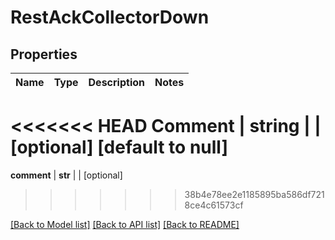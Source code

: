 # RestAckCollectorDown

## Properties
Name | Type | Description | Notes
------------ | ------------- | ------------- | -------------
<<<<<<< HEAD
**Comment** | **string** |  | [optional] [default to null]
=======
**comment** | **str** |  | [optional] 
>>>>>>> 38b4e78ee2e1185895ba586df7218ce4c61573cf

[[Back to Model list]](../README.md#documentation-for-models) [[Back to API list]](../README.md#documentation-for-api-endpoints) [[Back to README]](../README.md)


